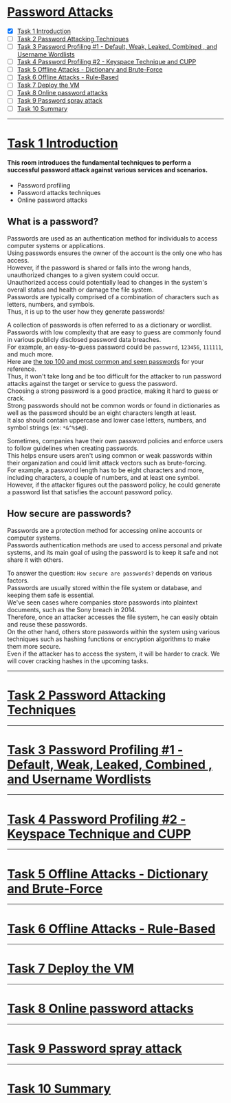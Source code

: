# [Password Attacks](https://tryhackme.com/room/passwordattacks)

- [x] [Task 1  Introduction](#task-1--introduction)
- [ ] [Task 2  Password Attacking Techniques](#)
- [ ] [Task 3  Password Profiling #1 - Default, Weak, Leaked, Combined , and Username Wordlists](#)
- [ ] [Task 4  Password Profiling #2 - Keyspace Technique and CUPP](#)
- [ ] [Task 5  Offline Attacks - Dictionary and Brute-Force](#)
- [ ] [Task 6  Offline Attacks - Rule-Based](#)
- [ ] [Task 7  Deploy the VM](#)
- [ ] [Task 8  Online password attacks](#)
- [ ] [Task 9  Password spray attack](#)
- [ ] [Task 10  Summary](#)

---

# [Task 1  Introduction](#)



#### This room introduces the fundamental techniques to perform a successful password attack against various services and scenarios.
- Password profiling
- Password attacks techniques
- Online password attacks

## What is a password?
Passwords are used as an authentication method for individuals to access computer systems or applications.  
Using passwords ensures the owner of the account is the only one who has access.  
However, if the password is shared or falls into the wrong hands, unauthorized changes to a given system could occur.  
Unauthorized access could potentially lead to changes in the system's overall status and health or damage the file system.  
Passwords are typically comprised of a combination of characters such as letters, numbers, and symbols.  
Thus, it is up to the user how they generate passwords!

A collection of passwords is often referred to as a dictionary or wordlist.  
Passwords with low complexity that are easy to guess are commonly found in various publicly disclosed password data breaches.  
For example, an easy-to-guess password could be `password`, `123456`, `111111`, and much more.  
Here are [the top 100 and most common and seen passwords](https://techlabuzz.com/top-100-most-common-passwords/) for your reference.  
Thus, it won't take long and be too difficult for the attacker to run password attacks against the target or service to guess the password.  
Choosing a strong password is a good practice, making it hard to guess or crack.  
Strong passwords should not be common words or found in dictionaries as well as the password should be an eight characters length at least.  
It also should contain uppercase and lower case letters, numbers, and symbol strings (ex: `*&^%$#@`).

Sometimes, companies have their own password policies and enforce users to follow guidelines when creating passwords.  
This helps ensure users aren't using common or weak passwords within their organization and could limit attack vectors such as brute-forcing.  
For example, a password length has to be eight characters and more, including characters, a couple of numbers, and at least one symbol.  
However, if the attacker figures out the password policy, he could generate a password list that satisfies the account password policy.

## How secure are passwords?
Passwords are a protection method for accessing online accounts or computer systems.  
Passwords authentication methods are used to access personal and private systems, and its main goal of using the password is to keep it safe and not share it with others. 

To answer the question: `How secure are passwords?` depends on various factors.  
Passwords are usually stored within the file system or database, and keeping them safe is essential.  
We've seen cases where companies store passwords into plaintext documents, such as the Sony breach in 2014.  
Therefore, once an attacker accesses the file system, he can easily obtain and reuse these passwords.  
On the other hand, others store passwords within the system using various techniques such as hashing functions or encryption algorithms to make them more secure.  
Even if the attacker has to access the system, it will be harder to crack. We will cover cracking hashes in the upcoming tasks.


---

# [Task 2  Password Attacking Techniques](#)

---

# [Task 3  Password Profiling #1 - Default, Weak, Leaked, Combined , and Username Wordlists](#)

---

# [Task 4  Password Profiling #2 - Keyspace Technique and CUPP](#)

---

# [Task 5  Offline Attacks - Dictionary and Brute-Force](#)

---

# [Task 6  Offline Attacks - Rule-Based](#)

---

# [Task 7  Deploy the VM](#)

---

# [Task 8  Online password attacks](#)

---

# [Task 9  Password spray attack](#)

---

# [Task 10  Summary](#)

